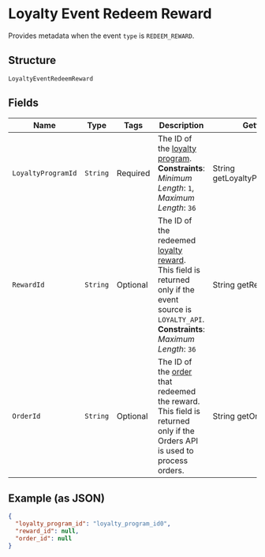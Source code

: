 
# Loyalty Event Redeem Reward

Provides metadata when the event `type` is `REDEEM_REWARD`.

## Structure

`LoyaltyEventRedeemReward`

## Fields

| Name | Type | Tags | Description | Getter |
|  --- | --- | --- | --- | --- |
| `LoyaltyProgramId` | `String` | Required | The ID of the [loyalty program](../../doc/models/loyalty-program.md).<br>**Constraints**: *Minimum Length*: `1`, *Maximum Length*: `36` | String getLoyaltyProgramId() |
| `RewardId` | `String` | Optional | The ID of the redeemed [loyalty reward](../../doc/models/loyalty-reward.md).<br>This field is returned only if the event source is `LOYALTY_API`.<br>**Constraints**: *Maximum Length*: `36` | String getRewardId() |
| `OrderId` | `String` | Optional | The ID of the [order](../../doc/models/order.md) that redeemed the reward.<br>This field is returned only if the Orders API is used to process orders. | String getOrderId() |

## Example (as JSON)

```json
{
  "loyalty_program_id": "loyalty_program_id0",
  "reward_id": null,
  "order_id": null
}
```

